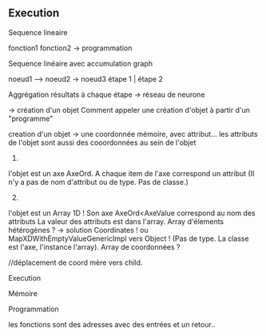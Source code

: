Execution
---------

Sequence lineaire

fonction1
fonction2
-> programmation

Sequence linéaire avec accumulation graph

noeud1 --> noeud2
		\-> noeud3
étape 1 |  étape 2

Aggrégation résultats à chaque étape
-> réseau de neurone



-> création d'un objet
Comment appeler une création d'objet à partir d'un "programme"


creation d'un objet -> une coordonnée mémoire, avec attribut...
les attributs de l'objet sont aussi des cooordonnées au sein de l'objet

1)
l'objet est un axe AxeOrd<AxeValue>.
A chaque item de l'axe correspond un attribut
(Il n'y a pas de nom d'attribut ou de type. Pas de classe.)

2)
l'objet est un Array 1D !
Son axe AxeOrd<AxeValue<String> correspond au nom des attributs
La valeur des attributs est dans l'array. Array d'élements hétérogènes ? -> solution Coordinates ! ou MapXDWithEmptyValueGenericImpl vers Object !
(Pas de type. La classe est l'axe, l'instance l'array).
Array de coordonnées ?


//déplacement de coord mère vers child.

			


Execution

Mémoire

Programmation

les fonctions sont des adresses avec des entrées et un retour..



